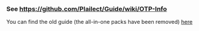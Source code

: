 ### See https://github.com/Plailect/Guide/wiki/OTP-Info

You can find the old guide (the all-in-one packs have been removed) [here](https://github.com/Plailect/OTP/blob/a0eca9981c54a71ca74490fab6b1cfb16a35df76/Old_3DS_Cubic.md)
